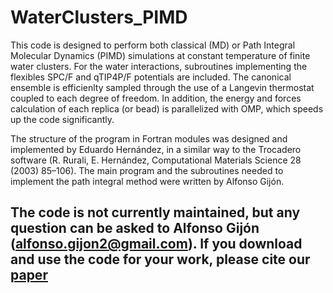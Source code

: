 # WaterClusters_PIMD
This code is designed to perform both classical (MD) or Path Integral Molecular Dynamics (PIMD) simulations at constant temperature of finite water clusters. For the water interactions, subroutines implementing the flexibles SPC/F and qTIP4P/F potentials are included. The canonical ensemble is efficienlty sampled through the use of a Langevin thermostat coupled to each degree of freedom. In addition, the energy and forces calculation of each replica (or bead) is parallelized with OMP, which speeds up the code significantly. 

The structure of the program in Fortran modules was designed and implemented by Eduardo Hernández, in a similar way to the Trocadero software (R. Rurali, E. Hernández, Computational Materials Science 28 (2003) 85–106). The main program and the subroutines needed to implement the path integral method were written by Alfonso Gijón.

The code is not currently maintained, but any question can be asked to Alfonso Gijón (alfonso.gijon2@gmail.com). If you download and use the code for your work, please cite our [paper](https://doi.org/10.1039/D2CP01088G) 
---
